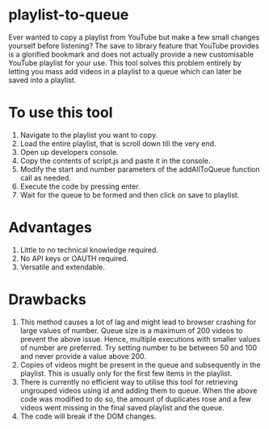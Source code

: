 # playlist-to-queue
Ever wanted to copy a playlist from YouTube but make a few small changes yourself before listening? The save to library
feature that YouTube provides is a glorified bookmark and does not actually provide a new customisable YouTube playlist for
your use. This tool solves this problem entirely by letting you mass add videos in a playlist to a queue which can later be 
saved into a playlist.

# To use this tool
1) Navigate to the playlist you want to copy.
2) Load the entire playlist, that is scroll down till the very end.
3) Open up developers console.
4) Copy the contents of script.js and paste it in the console.
5) Modify the start and number parameters of the addAllToQueue function call as needed.
6) Execute the code by pressing enter.
7) Wait for the queue to be formed and then click on save to playlist.

# Advantages
1) Little to no technical knowledge required.
2) No API keys or OAUTH required.
3) Versatile and extendable.

# Drawbacks
1) This method causes a lot of lag and might lead to browser crashing for large values of number. Queue size is a maximum of 200 videos to prevent the above issue. Hence, multiple executions with smaller values of number are preferred. Try setting number to be between 50 and 100 and never provide a value above 200.
2) Copies of videos might be present in the queue and subsequently in the playlist. This is usually only for the first few items in the playlist.
3) There is currently no efficient way to utilise this tool for retrieving ungrouped videos using id and adding them to queue. When the above code was modified to do so, the amount of duplicates rose and a few videos went missing in the final saved playlist and the queue.
4) The code will break if the DOM changes.
